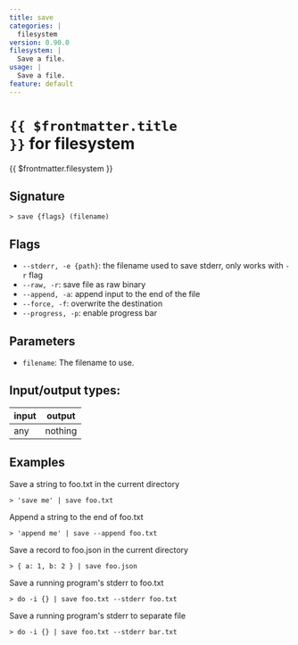 ```yaml
---
title: save
categories: |
  filesystem
version: 0.90.0
filesystem: |
  Save a file.
usage: |
  Save a file.
feature: default
---
```


<!-- This file is automatically generated. Please edit the command in https://github.com/nushell/nushell instead. -->

# <code>{{ $frontmatter.title }}</code> for filesystem

<div class='command-title'>{{ $frontmatter.filesystem }}</div>

## Signature

`> save {flags} (filename)`

## Flags

- `--stderr, -e {path}`: the filename used to save stderr, only works with `-r` flag
- `--raw, -r`: save file as raw binary
- `--append, -a`: append input to the end of the file
- `--force, -f`: overwrite the destination
- `--progress, -p`: enable progress bar

## Parameters

- `filename`: The filename to use.

## Input/output types:

| input | output  |
| ----- | ------- |
| any   | nothing |

## Examples

Save a string to foo.txt in the current directory

```nu
> 'save me' | save foo.txt

```

Append a string to the end of foo.txt

```nu
> 'append me' | save --append foo.txt

```

Save a record to foo.json in the current directory

```nu
> { a: 1, b: 2 } | save foo.json

```

Save a running program's stderr to foo.txt

```nu
> do -i {} | save foo.txt --stderr foo.txt

```

Save a running program's stderr to separate file

```nu
> do -i {} | save foo.txt --stderr bar.txt

```
